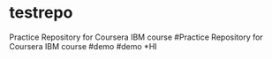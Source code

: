 # testrepo
Practice Repository for Coursera IBM course
#Practice Repository for Coursera IBM course #demo
#demo
*HI
